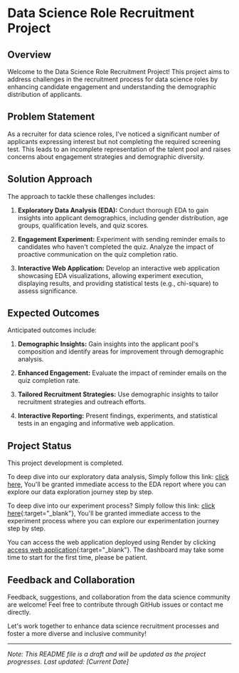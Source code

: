 # Data Science Role Recruitment Project

## Overview

Welcome to the Data Science Role Recruitment Project! This project aims to address challenges in the recruitment process for data science roles by enhancing candidate engagement and understanding the demographic distribution of applicants.

## Problem Statement

As a recruiter for data science roles, I've noticed a significant number of applicants expressing interest but not completing the required screening test. This leads to an incomplete representation of the talent pool and raises concerns about engagement strategies and demographic diversity.

## Solution Approach

The approach to tackle these challenges includes:

1. **Exploratory Data Analysis (EDA):** Conduct thorough EDA to gain insights into applicant demographics, including gender distribution, age groups, qualification levels, and quiz scores.

2. **Engagement Experiment:** Experiment with sending reminder emails to candidates who haven't completed the quiz. Analyze the impact of proactive communication on the quiz completion ratio.

3. **Interactive Web Application:** Develop an interactive web application showcasing EDA visualizations, allowing experiment execution, displaying results, and providing statistical tests (e.g., chi-square) to assess significance.

## Expected Outcomes

Anticipated outcomes include:

1. **Demographic Insights:** Gain insights into the applicant pool's composition and identify areas for improvement through demographic analysis.

2. **Enhanced Engagement:** Evaluate the impact of reminder emails on the quiz completion rate.

3. **Tailored Recruitment Strategies:** Use demographic insights to tailor recruitment strategies and outreach efforts.

4. **Interactive Reporting:** Present findings, experiments, and statistical tests in an engaging and informative web application.

## Project Status

This project development is completed.

To deep dive into our exploratory data analysis, Simply follow this link: <a href="https://nbviewer.org/github/N-I-TI-N/PortfolioProjects/blob/main/Data_Science_Role_Recruitment/EDA%20on%20Applicant%27s%20Data.ipynb?flush_cache=true" target="_blank">click here</a>, You'll be granted immediate access to the EDA report where you can explore our data exploration journey step by step.

To deep dive into our experiment process? Simply follow this link: [click here](https://nbviewer.org/github/N-I-TI-N/PortfolioProjects/blob/main/Data_Science_Role_Recruitment/The%20Experiment%2C%20ETL%20process%20and%20Chi-Square%20Test.ipynb?flush_cache=true){:target="_blank"}, You'll be granted immediate access to the experiment process where you can explore our experimentation journey step by step.

You can access the web application deployed using Render by clicking [access web application](https://job-applicants-dash-app.onrender.com){:target="_blank"}. The dashboard may take some time to start for the first time, please be patient.  

## Feedback and Collaboration

Feedback, suggestions, and collaboration from the data science community are welcome! Feel free to contribute through GitHub issues or contact me directly.

Let's work together to enhance data science recruitment processes and foster a more diverse and inclusive community!

---

*Note: This README file is a draft and will be updated as the project progresses. Last updated: [Current Date]*

